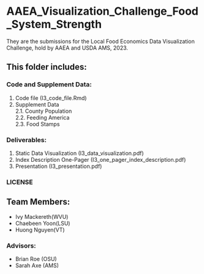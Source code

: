 # AAEA_Visualization_Challenge_Food_System_Strength
They are the submissions for the Local Food Economics Data Visualization Challenge, hold by AAEA and USDA AMS, 2023.

## This folder includes: 
### Code and Supplement Data:
 1. Code file (I3_code_file.Rmd)
 2. Supplement Data \
   2.1. County Population \
   2.2. Feeding America \
   2.3. Food Stamps
### Deliverables:  
1. Static Data Visualization (I3_data_visualization.pdf)
2. Index Description One-Pager (I3_one_pager_index_description.pdf)
4. Presentation (I3_presentation.pdf)

### LICENSE

## Team Members:
- Ivy Mackereth(WVU)
- Chaebeen Yoon(LSU)
- Huong Nguyen(VT) 
### Advisors:
- Brian Roe (OSU)
- Sarah Axe (AMS)
